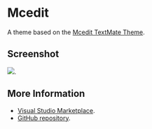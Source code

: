 # Mcedit

A theme based on the [Mcedit TextMate Theme](http://colorsublime.com/theme/Mcedit).


## Screenshot
![](https://raw.githubusercontent.com/gerane/VSCodeThemes/master/gerane.Theme-Mcedit/screenshot.png).


## More Information
* [Visual Studio Marketplace](https://marketplace.visualstudio.com/items/gerane.Theme-Mcedit).
* [GitHub repository](https://github.com/gerane/VSCodeThemes).
